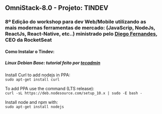 ## OmniStack-8.0 - Projeto: TINDEV  
### 8º Edição do workshop para dev Web/Mobile utilizando as mais modernas ferramentas de mercado: (JavaScrip, NodeJs, ReactJs, React-Native, etc..) ministrado pelo [Diego Fernandes](https://github.com/diego3g), CEO da RocketSeat  

#### Como Instalar o Tindev:  

##### Linux Debian Base: tutorial feito por [tecadmin](https://tecadmin.net/install-latest-nodejs-npm-on-ubuntu/)  
  Install Curl to add nodejs in PPA:  
  ```sudo apt-get install curl```  
  
  To add PPA use the command (LTS release):  
  ```curl -sL https://deb.nodesource.com/setup_10.x | sudo -E bash -```  
  
  Install node and npm with:  
  ```sudo apt-get install nodejs```  

